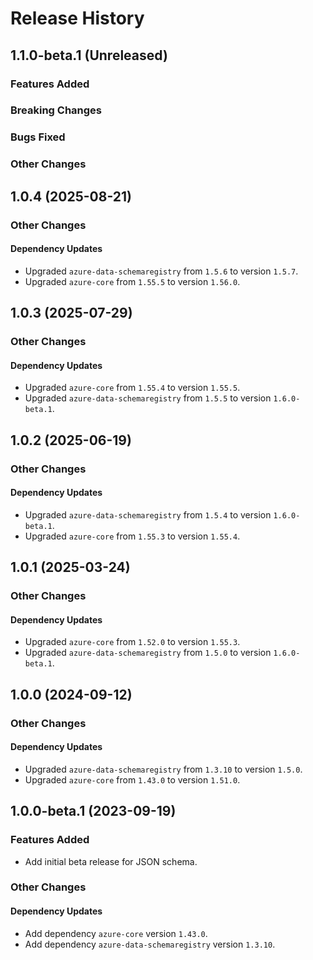 # Release History

## 1.1.0-beta.1 (Unreleased)

### Features Added

### Breaking Changes

### Bugs Fixed

### Other Changes

## 1.0.4 (2025-08-21)

### Other Changes

#### Dependency Updates

- Upgraded `azure-data-schemaregistry` from `1.5.6` to version `1.5.7`.
- Upgraded `azure-core` from `1.55.5` to version `1.56.0`.


## 1.0.3 (2025-07-29)

### Other Changes

#### Dependency Updates

- Upgraded `azure-core` from `1.55.4` to version `1.55.5`.
- Upgraded `azure-data-schemaregistry` from `1.5.5` to version `1.6.0-beta.1`.


## 1.0.2 (2025-06-19)

### Other Changes

#### Dependency Updates

- Upgraded `azure-data-schemaregistry` from `1.5.4` to version `1.6.0-beta.1`.
- Upgraded `azure-core` from `1.55.3` to version `1.55.4`.


## 1.0.1 (2025-03-24)

### Other Changes

#### Dependency Updates

- Upgraded `azure-core` from `1.52.0` to version `1.55.3`.
- Upgraded `azure-data-schemaregistry` from `1.5.0` to version `1.6.0-beta.1`.


## 1.0.0 (2024-09-12)

### Other Changes

#### Dependency Updates

- Upgraded `azure-data-schemaregistry` from `1.3.10` to version `1.5.0`.
- Upgraded `azure-core` from `1.43.0` to version `1.51.0`.

## 1.0.0-beta.1 (2023-09-19)

### Features Added

- Add initial beta release for JSON schema.

### Other Changes

#### Dependency Updates

- Add dependency `azure-core` version `1.43.0`.
- Add dependency `azure-data-schemaregistry` version `1.3.10`.
